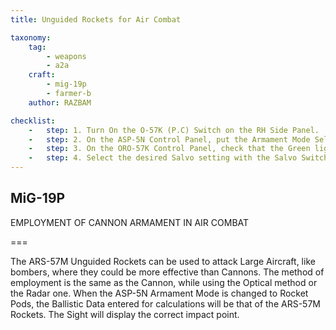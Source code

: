 ```yaml
---
title: Unguided Rockets for Air Combat

taxonomy:
    tag:
        - weapons
        - a2a
    craft: 
        - mig-19p
        - farmer-b
    author: RAZBAM

checklist:
    -   step: 1. Turn On the O-57K (P.C) Switch on the RH Side Panel. 
    -   step: 2. On the ASP-5N Control Panel, put the Armament Mode Selector in Rocket Pods (P.C).
    -   step: 3. On the ORO-57K Control Panel, check that the Green light above the “0” is illuminated, indicating the suspension of both Rocket Pods, and that the correct remaining quantity of Rockets per Pod (8) is indicated by Yellow lights.
    -   step: 4. Select the desired Salvo setting with the Salvo Switch above the ORO-57K Control Panel. <br />AUTO- All Rockets will be fired in succession if the Trigger remains pressed. <br />1RO- A single Rocket will be launched for every Trigger press. <br />4RO- Four Rockets will be fired on every press of the Trigger
---
```


## MiG-19P 
EMPLOYMENT OF CANNON ARMAMENT IN AIR COMBAT

===

The ARS-57M Unguided Rockets can be used to attack Large Aircraft, like bombers, where they could be more effective than Cannons. The method of employment is the same as the Cannon, while using the Optical method or the Radar one. When the ASP-5N Armament Mode is changed to Rocket Pods, the Ballistic Data entered for calculations will be that of the ARS-57M Rockets. The Sight will display the correct impact point. 
